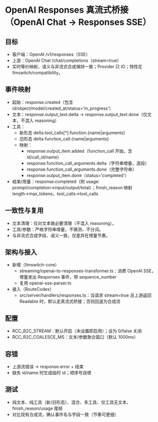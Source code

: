 # OpenAI Responses 真流式桥接（OpenAI Chat → Responses SSE）

## 目标
- 客户端：OpenAI /v1/responses（SSE）
- 上游：OpenAI Chat /chat/completions（stream=true）
- 实时等价映射，语义与非流式合成保持一致；Provider 只 IO；特性在 llmswitch/compatibility。

## 事件映射
- 起始：response.created（包含 id/object/model/created_at/status='in_progress'）
- 文本：response.output_text.delta → response.output_text.done（仅文本，不混入 reasoning）
- 工具：
  - 新形态 delta.tool_calls[*].function.{name|arguments}
  - 旧形态 delta.function_call.{name|arguments}
  - 映射：
    - response.output_item.added（function_call 开始，含 id/call_id/name）
    - response.function_call_arguments.delta（字符串增量，逐段）
    - response.function_call_arguments.done（完整字符串）
    - response.output_item.done（status='completed'）
- 结束/用量：response.completed（附 usage: prompt/completion→input/output/total）；finish_reason 映射 length→max_tokens，tool_calls→tool_calls

## 一致性与复用
- 文本清理：仅对文本做必要清理（不混入 reasoning）。
- 工具/参数：严格字符串增量，不猜测，不分词。
- 与非流式合成字段、语义一致，仅差异在增量节奏。

## 架构与接入
- 新增（llmswitch-core）
  - streaming/openai-to-responses-transformer.ts：消费 OpenAI SSE，增量发出 Responses 事件，带 sequence_number
  - 复用 openai-sse-parser.ts
- 接入（RouteCodex）
  - src/server/handlers/responses.ts：当请求 stream=true 且上游返回 Readable 时，默认走真流式桥接；否则回退为合成流

## 配置
- RCC_R2C_STREAM：默认开启（未设置即启用）；设为 0/false 关闭
- RCC_R2C_COALESCE_MS：文本/参数聚合窗口（默认 1000ms）

## 容错
- 上游流错误 → response.error + 结束
- 缺失 id/name 时生成临时 id；顺序号自增

## 测试
- 纯文本、纯工具（新/旧形态）、混合、多工具、仅工具无文本、finish_reason/usage 尾帧
- 对比现有合成流，确认事件名与字段一致（节奏可更细）

